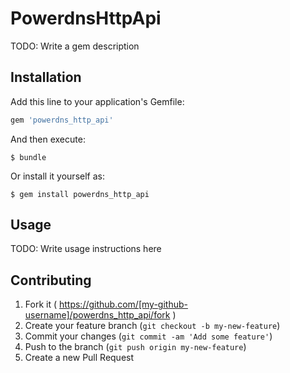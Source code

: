# PowerdnsHttpApi

TODO: Write a gem description

## Installation

Add this line to your application's Gemfile:

```ruby
gem 'powerdns_http_api'
```

And then execute:

    $ bundle

Or install it yourself as:

    $ gem install powerdns_http_api

## Usage

TODO: Write usage instructions here

## Contributing

1. Fork it ( https://github.com/[my-github-username]/powerdns_http_api/fork )
2. Create your feature branch (`git checkout -b my-new-feature`)
3. Commit your changes (`git commit -am 'Add some feature'`)
4. Push to the branch (`git push origin my-new-feature`)
5. Create a new Pull Request
